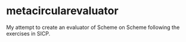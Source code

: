 # metacircularevaluator
My attempt to create an evaluator of Scheme on Scheme following the exercises in SICP. 
